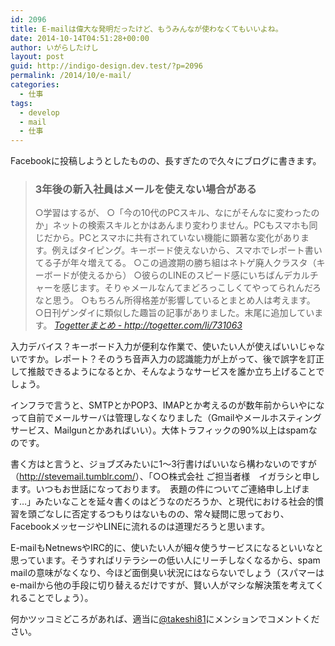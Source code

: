 ```yaml
---
id: 2096
title: E-mailは偉大な発明だったけど、もうみんなが使わなくてもいいよね。
date: 2014-10-14T04:51:28+00:00
author: いがらしたけし
layout: post
guid: http://indigo-design.dev.test/?p=2096
permalink: /2014/10/e-mail/
categories:
  - 仕事
tags:
  - develop
  - mail
  - 仕事
---
```

Facebookに投稿しようとしたものの、長すぎたので久々にブログに書きます。

<blockquote>
<h3>3年後の新入社員はメールを使えない場合がある</h3>
○学習はするが、
○「今の10代のPCスキル、なにがそんなに変わったのか」ネットの検索スキルとかはあんまり変わりません。PCもスマホも同じだから。PCとスマホに共有されていない機能に顕著な変化があります。例えばタイピング。キーボード使えないから、スマホでレポート書いてる子が年々増えてる。
○この過渡期の勝ち組はネトゲ廃人クラスタ（キーボードが使えるから）
○彼らのLINEのスピード感にいちばんデカルチャーを感じます。そりゃメールなんてまどろっこしくてやってられんだろなと思う。
○もちろん所得格差が影響しているとまとめ人は考えます。
○日刊ゲンダイに類似した趣旨の記事がありました。末尾に追加しています。
<cite><a href="http://togetter.com/li/731063">Togetterまとめ - http://togetter.com/li/731063</a></cite>
</blockquote>

入力デバイス？キーボード入力が便利な作業で、使いたい人が使えばいいじゃないですか。レポート？そのうち音声入力の認識能力が上がって、後で誤字を訂正して推敲できるようになるとか、そんなようなサービスを誰か立ち上げることでしょう。

インフラで言うと、SMTPとかPOP3、IMAPとか考えるのが数年前からいやになって自前でメールサーバは管理しなくなりました（Gmailやメールホスティングサービス、Mailgunとかあればいい）。大体トラフィックの90%以上はspamなのです。

書く方はと言うと、ジョブズみたいに1〜3行書けばいいなら構わないのですが（<a href="http://stevemail.tumblr.com/">http://stevemail.tumblr.com/</a>）、「○○株式会社 ご担当者様　イガラシと申します。いつもお世話になっております。　表題の件についてご連絡申し上げます…」みたいなことを延々書くのはどうなのだろうか、と現代における社会的慣習を頭ごなしに否定するつもりはないものの、常々疑問に思っており、FacebookメッセージやLINEに流れるのは道理だろうと思います。

E-mailもNetnewsやIRC的に、使いたい人が細々使うサービスになるといいなと思っています。そうすればリテラシーの低い人にリーチしなくなるから、spam mailの意味がなくなり、今ほど面倒臭い状況にはならないでしょう（スパマーはe-mailから他の手段に切り替えるだけですが、賢い人がマシな解決策を考えてくれることでしょう）。

何かツッコミどころがあれば、適当に<a href="https://twitter.com/takeshi81">@takeshi81</a>にメンションでコメントください。